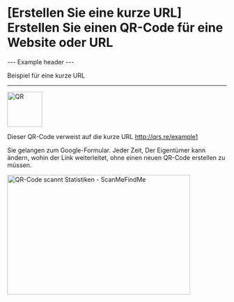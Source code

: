 <h1>[Erstellen Sie eine kurze URL] Erstellen Sie einen QR-Code für eine Website oder URL</h1>

--- Example header ---

Beispiel für eine kurze URL

----------

<div class="d-flex justify-flex-start align-center mb-4">
    <div class="mr-5"><img src="https://media.scanmefindme.com/dynamic/url/url-popup-qr.svg"
        width="80" height="80" alt="QR"></div>
    <p>Dieser QR-Code verweist auf die kurze URL
        <a href="http://qrs.re/example1"
            target="_blank" rel="noopener" class="smfm-externallink">
            http://qrs.re/example1
        </a>
    </p>
</div>

<p class="mb-7">Sie gelangen zum Google-Formular. Jeder Zeit,
     Der Eigentümer kann ändern, wohin der Link weiterleitet, ohne einen neuen QR-Code erstellen zu müssen.</p>

<p><img
src="https://media.scanmefindme.com/dynamic/url/url-popup-dahsboard.png"
width="420" height="274" alt="QR-Code scannt Statistiken - ScanMeFindMe"></p>